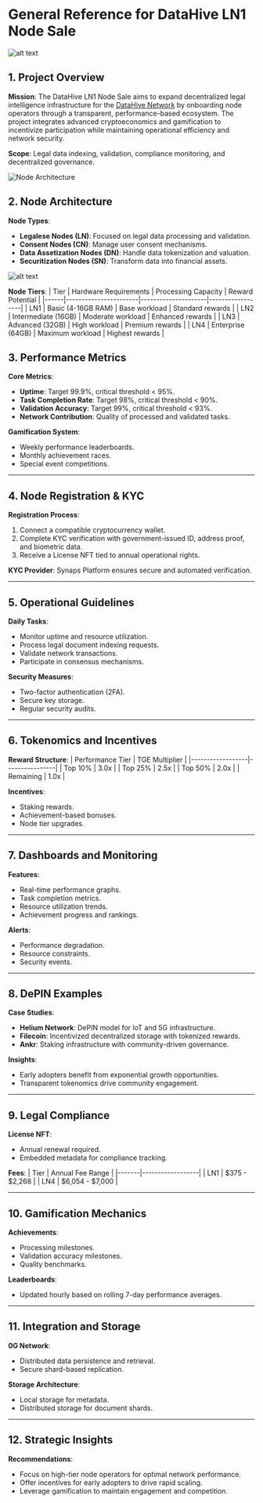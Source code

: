 # **General Reference for DataHive LN1 Node Sale**

![alt text](<Group 69.png>)

## 1. Project Overview

**Mission**: The DataHive LN1 Node Sale aims to expand decentralized legal intelligence infrastructure for the [DataHive Network](https://www.datahive.network/nodes) by onboarding node operators through a transparent, performance-based ecosystem. The project integrates advanced cryptoeconomics and gamification to incentivize participation while maintaining operational efficiency and network security.

**Scope**: Legal data indexing, validation, compliance monitoring, and decentralized governance.

![Node Architecture](/docs/images/NodeTypes.png)

## 2. Node Architecture

**Node Types**:
- **Legalese Nodes (LN)**: Focused on legal data processing and validation.
- **Consent Nodes (CN)**: Manage user consent mechanisms.
- **Data Assetization Nodes (DN)**: Handle data tokenization and valuation.
- **Securitization Nodes (SN)**: Transform data into financial assets.

![alt text](<Node specs.png>)

**Node Tiers**:
| Tier | Hardware Requirements | Processing Capacity | Reward Potential |
|------|-----------------------|---------------------|------------------|
| LN1  | Basic (4-16GB RAM)   | Base workload       | Standard rewards |
| LN2  | Intermediate (16GB)  | Moderate workload   | Enhanced rewards |
| LN3  | Advanced (32GB)      | High workload       | Premium rewards  |
| LN4  | Enterprise (64GB)    | Maximum workload    | Highest rewards  |

## 3. Performance Metrics

**Core Metrics**:
- **Uptime**: Target 99.9%, critical threshold < 95%.
- **Task Completion Rate**: Target 98%, critical threshold < 90%.
- **Validation Accuracy**: Target 99%, critical threshold < 93%.
- **Network Contribution**: Quality of processed and validated tasks.

**Gamification System**:
- Weekly performance leaderboards.
- Monthly achievement races.
- Special event competitions.

---

## 4. Node Registration & KYC

**Registration Process**:
1. Connect a compatible cryptocurrency wallet.
2. Complete KYC verification with government-issued ID, address proof, and biometric data.
3. Receive a License NFT tied to annual operational rights.

**KYC Provider**: Synaps Platform ensures secure and automated verification.

---

## 5. Operational Guidelines

**Daily Tasks**:
- Monitor uptime and resource utilization.
- Process legal document indexing requests.
- Validate network transactions.
- Participate in consensus mechanisms.

**Security Measures**:
- Two-factor authentication (2FA).
- Secure key storage.
- Regular security audits.

---

## 6. Tokenomics and Incentives

**Reward Structure**:
| Performance Tier | TGE Multiplier |
|------------------|----------------|
| Top 10%          | 3.0x           |
| Top 25%          | 2.5x           |
| Top 50%          | 2.0x           |
| Remaining        | 1.0x           |

**Incentives**:
- Staking rewards.
- Achievement-based bonuses.
- Node tier upgrades.

---

## 7. Dashboards and Monitoring

**Features**:
- Real-time performance graphs.
- Task completion metrics.
- Resource utilization trends.
- Achievement progress and rankings.

**Alerts**:
- Performance degradation.
- Resource constraints.
- Security events.

---

## 8. DePIN Examples

**Case Studies**:
- **Helium Network**: DePIN model for IoT and 5G infrastructure.
- **Filecoin**: Incentivized decentralized storage with tokenized rewards.
- **Ankr**: Staking infrastructure with community-driven governance.

**Insights**:
- Early adopters benefit from exponential growth opportunities.
- Transparent tokenomics drive community engagement.

---

## 9. Legal Compliance

**License NFT**:
- Annual renewal required.
- Embedded metadata for compliance tracking.

**Fees**:
| Tier  | Annual Fee Range |
|-------|------------------|
| LN1   | $375 - $2,268    |
| LN4   | $6,054 - $7,000  |

---

## 10. Gamification Mechanics

**Achievements**:
- Processing milestones.
- Validation accuracy milestones.
- Quality benchmarks.

**Leaderboards**:
- Updated hourly based on rolling 7-day performance averages.

---

## 11. Integration and Storage

**0G Network**:
- Distributed data persistence and retrieval.
- Secure shard-based replication.

**Storage Architecture**:
- Local storage for metadata.
- Distributed storage for document shards.

---

## 12. Strategic Insights

**Recommendations**:
- Focus on high-tier node operators for optimal network performance.
- Offer incentives for early adopters to drive rapid scaling.
- Leverage gamification to maintain engagement and competition.

